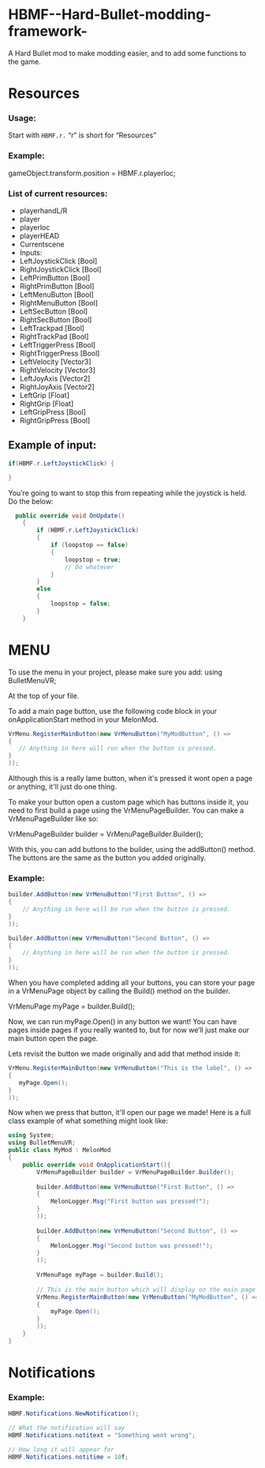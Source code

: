 # HBMF--Hard-Bullet-modding-framework-

A Hard Bullet mod to make modding easier, and to add some functions to the game.

# Resources

### Usage:
Start with `HBMF.r.`
“r” is short for “Resources”

### Example:
gameObject.transform.position = HBMF.r.playerloc;


### List of current resources:
- playerhandL/R 
- player
- playerloc
- playerHEAD
- Currentscene
- Inputs:
- LeftJoystickClick  [Bool]
- RightJoystickClick  [Bool]
- LeftPrimButton  [Bool]
- RightPrimButton  [Bool]
- LeftMenuButton  [Bool]
- RightMenuButton  [Bool]
- LeftSecButton  [Bool]
- RightSecButton  [Bool]
- LeftTrackpad  [Bool]
- RightTrackPad  [Bool]
- LeftTriggerPress  [Bool]
- RightTriggerPress  [Bool]
- LeftVelocity  [Vector3]
- RightVelocity  [Vector3]
- LeftJoyAxis  [Vector2]
- RightJoyAxis  [Vector2]
- LeftGrip  [Float]
- RightGrip  [Float]
- LeftGripPress  [Bool]
- RightGripPress  [Bool]
## Example of input: 
```cs
if(HBMF.r.LeftJoystickClick) {

}
```

You’re going to want to stop this from repeating while the joystick is held.
Do the below:
```cs
  public override void OnUpdate()
    {
        if (HBMF.r.LeftJoystickClick)
        {
            if (loopstop == false)
            {
                loopstop = true;
                // Do whatever
            }
        }
        else
        {
            loopstop = false;
        }
    }

```
# MENU

To use the menu in your project, please make sure you add:
using BulletMenuVR;

At the top of your file.

To add a main page button, use the following code block in your onApplicationStart method in your MelonMod.
```cs
VrMenu.RegisterMainButton(new VrMenuButton("MyModButton", () =>
{
   // Anything in here will run when the button is pressed.
}
));
```

Although this is a really lame button, when it's pressed it wont open a page or anything, it'll just do one thing.

To make your button open a custom page which has buttons inside it, you need to first build a page using the VrMenuPageBuilder. You can make a VrMenuPageBuilder like so:

VrMenuPageBuilder builder = VrMenuPageBuilder.Builder();


With this, you can add buttons to the builder, using the addButton() method. The buttons are the same as the button you added originally.

### Example:
```cs
builder.AddButton(new VrMenuButton("First Button", () => 
{
    // Anything in here will be run when the button is pressed.
}
));

builder.AddButton(new VrMenuButton("Second Button", () => 
{
    // Anything in here will be run when the button is pressed.
}
));
```

When you have completed adding all your buttons, you can store your page in a VrMenuPage object by calling the Build() method on the builder.

VrMenuPage myPage = builder.Build();


Now, we can run myPage.Open() in any button we want! You can have pages inside pages if you really wanted to, but for now we’ll just make our main button open the page.

Lets revisit the button we made originally and add that method inside it:
```cs
VrMenu.RegisterMainButton(new VrMenuButton("This is the label", () =>
{
   myPage.Open();
}
));
```

Now when we press that button, it'll open our page we made! Here is a full class example of what something might look like:
```cs
using System;
using BulletMenuVR;
public class MyMod : MelonMod
{
    public override void OnApplicationStart(){
        VrMenuPageBuilder builder = VrMenuPageBuilder.Builder();
        
        builder.AddButton(new VrMenuButton("First Button", () => 
        {
            MelonLogger.Msg("First button was pressed!");
        }
        )); 
        
        builder.AddButton(new VrMenuButton("Second Button", () => 
        {
            MelonLogger.Msg("Second button was pressed!");
        }
        ));
        
        VrMenuPage myPage = builder.Build();
        
        // This is the main button which will display on the main page of the menu.
        VrMenu.RegisterMainButton(new VrMenuButton("MyModButton", () =>
        {
            myPage.Open();
        }
        ));
    }
} 
```

# Notifications

### Example:
```cs
HBMF.Notifications.NewNotification();

// What the notification will say
HBMF.Notifications.notitext = "Something went wrong";

// How long it will appear for
HBMF.Notifications.notitime = 10f;
```


